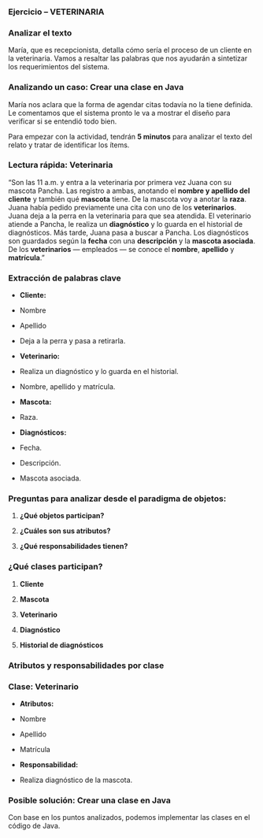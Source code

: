 ### Ejercicio – VETERINARIA

### Analizar el texto

María, que es recepcionista, detalla cómo sería el proceso de un cliente en la veterinaria. Vamos a resaltar las palabras que nos ayudarán a sintetizar los requerimientos del sistema.

### Analizando un caso: Crear una clase en Java

María nos aclara que la forma de agendar citas todavía no la tiene definida. Le comentamos que el sistema pronto le va a mostrar el diseño para verificar si se entendió todo bien.

Para empezar con la actividad, tendrán **5 minutos** para analizar el texto del relato y tratar de identificar los ítems.

### Lectura rápida: Veterinaria

“Son las 11 a.m. y entra a la veterinaria por primera vez Juana con su mascota Pancha. Las registro a ambas, anotando el **nombre y apellido del cliente** y también qué **mascota** tiene. De la mascota voy a anotar la **raza**. Juana había pedido previamente una cita con uno de los **veterinarios**. Juana deja a la perra en la veterinaria para que sea atendida. El veterinario atiende a Pancha, le realiza un **diagnóstico** y lo guarda en el historial de diagnósticos. Más tarde, Juana pasa a buscar a Pancha. Los diagnósticos son guardados según la **fecha** con una **descripción** y la **mascota asociada**. De los **veterinarios** — empleados — se conoce el **nombre**, **apellido** y **matrícula**.”

### Extracción de palabras clave

- **Cliente:** 

- Nombre

- Apellido

- Deja a la perra y pasa a retirarla.


- **Veterinario:** 

- Realiza un diagnóstico y lo guarda en el historial.

- Nombre, apellido y matrícula.


- **Mascota:** 

- Raza.

- **Diagnósticos:** 

- Fecha.

- Descripción.

- Mascota asociada.

### Preguntas para analizar desde el paradigma de objetos:

1. **¿Qué objetos participan?**

2. **¿Cuáles son sus atributos?**

3. **¿Qué responsabilidades tienen?**

### ¿Qué clases participan?

1. **Cliente**

2. **Mascota**

3. **Veterinario**

4. **Diagnóstico**

5. **Historial de diagnósticos**

### Atributos y responsabilidades por clase

### Clase: Veterinario

- **Atributos:**
 
- Nombre

- Apellido
 
- Matrícula

- **Responsabilidad:**
 
- Realiza diagnóstico de la mascota.

### Posible solución: Crear una clase en Java

Con base en los puntos analizados, podemos implementar las clases en el código de Java.
